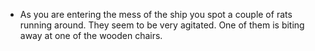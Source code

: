 - As you are entering the mess of the ship you spot a couple of rats running around. They seem to be very agitated. One of them is biting away at one of the wooden chairs.